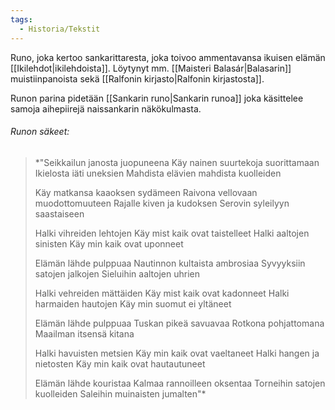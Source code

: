 ```yaml
---
tags:
  - Historia/Tekstit
---
```

Runo, joka kertoo sankarittaresta, joka toivoo ammentavansa ikuisen elämän [[Ikilehdot|ikilehdoista]]. Löytynyt mm. [[Maisteri Balasár|Balasarin]] muistiinpanoista sekä [[Ralfonin kirjasto|Ralfonin kirjastosta]].

Runon parina pidetään [[Sankarin runo|Sankarin runoa]] joka käsittelee samoja aihepiirejä naissankarin näkökulmasta.

###### Runon säkeet:

>*"Seikkailun janosta juopuneena 
>Käy nainen suurtekoja suorittamaan
> Ikielosta iäti uneksien 
> Mahdista elävien mahdista kuolleiden 
> 
> Käy matkansa kaaoksen sydämeen 
> Raivona vellovaan muodottomuuteen 
> Rajalle kiven ja kudoksen 
> Serovin syleilyyn saastaiseen 
> 
> Halki vihreiden lehtojen 
> Käy mist kaik ovat taistelleet 
> Halki aaltojen sinisten 
> Käy min kaik ovat uponneet 
> 
> Elämän lähde pulppuaa 
> Nautinnon kultaista ambrosiaa 
> Syvyyksiin satojen jalkojen 
> Sieluihin aaltojen uhrien 
> 
> Halki vehreiden mättäiden 
> Käy mist kaik ovat kadonneet 
> Halki harmaiden hautojen 
> Käy min suomut ei yltäneet 
> 
> Elämän lähde pulppuaa 
> Tuskan pikeä savuavaa 
> Rotkona pohjattomana 
> Maailman itsensä kitana 
> 
> Halki havuisten metsien 
> Käy min kaik ovat vaeltaneet 
> Halki hangen ja nietosten 
> Käy min kaik ovat hautautuneet 
> 
> Elämän lähde kouristaa 
> Kalmaa rannoilleen oksentaa 
> Torneihin satojen kuolleiden 
> Saleihin muinaisten jumalten"*

